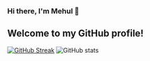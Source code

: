 ### Hi there, I'm Mehul 👋
## Welcome to my GitHub profile!
    

[![GitHub Streak](https://github-readme-streak-stats.herokuapp.com?user=Mehul2203&theme=elegant)](https://git.io/streak-stats) ![GitHub stats](https://github-readme-stats.vercel.app/api?username=Mehul2203&show_icons=true&theme=tokyonight)



